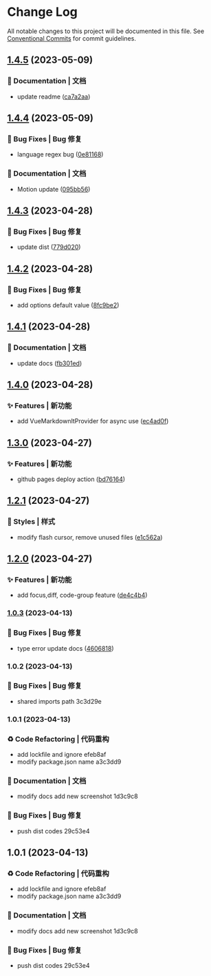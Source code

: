 # Change Log

All notable changes to this project will be documented in this file.
See [Conventional Commits](https://conventionalcommits.org) for commit guidelines.

## [1.4.5](https://github.com/toimc/vue-markdown-shiki/compare/vue-markdown-shiki@1.4.4...vue-markdown-shiki@1.4.5) (2023-05-09)


### 📝 Documentation | 文档

* update readme ([ca7a2aa](https://github.com/toimc/vue-markdown-shiki/commit/ca7a2aa6edb0c7a7c3058678a1f762f59251290b))



## [1.4.4](https://github.com/toimc/vue-markdown-shiki/compare/vue-markdown-shiki@1.4.3...vue-markdown-shiki@1.4.4) (2023-05-09)


### 🐛 Bug Fixes | Bug 修复

* language regex bug ([0e81168](https://github.com/toimc/vue-markdown-shiki/commit/0e81168ba8490ca2ebd35375298f245dc3babf60))


### 📝 Documentation | 文档

* Motion update ([095bb56](https://github.com/toimc/vue-markdown-shiki/commit/095bb564cfc1923468e1dfa0313d067066e20d98))



## [1.4.3](https://github.com/toimc/vue-markdown-shiki/compare/vue-markdown-shiki@1.4.2...vue-markdown-shiki@1.4.3) (2023-04-28)


### 🐛 Bug Fixes | Bug 修复

* update dist ([779d020](https://github.com/toimc/vue-markdown-shiki/commit/779d02055be6608e738003080c017b1b9bec23c0))



## [1.4.2](https://github.com/toimc/vue-markdown-shiki/compare/vue-markdown-shiki@1.4.1...vue-markdown-shiki@1.4.2) (2023-04-28)


### 🐛 Bug Fixes | Bug 修复

* add options default value ([8fc9be2](https://github.com/toimc/vue-markdown-shiki/commit/8fc9be22f12a88edb5f1cf86b44ae3e9feec240c))



## [1.4.1](https://github.com/toimc/vue-markdown-shiki/compare/vue-markdown-shiki@1.4.0...vue-markdown-shiki@1.4.1) (2023-04-28)


### 📝 Documentation | 文档

* update docs ([fb301ed](https://github.com/toimc/vue-markdown-shiki/commit/fb301ed5e793d55702438ed4d0d84bfffb342bed))



## [1.4.0](https://github.com/toimc/vue-markdown-shiki/compare/vue-markdown-shiki@1.3.0...vue-markdown-shiki@1.4.0) (2023-04-28)


### ✨ Features | 新功能

* add VueMarkdownItProvider for async use ([ec4ad0f](https://github.com/toimc/vue-markdown-shiki/commit/ec4ad0fa12864a34af7cb705a97da61d0e5ce312))



## [1.3.0](https://github.com/toimc/vue-markdown-shiki/compare/vue-markdown-shiki@1.2.1...vue-markdown-shiki@1.3.0) (2023-04-27)


### ✨ Features | 新功能

* github pages deploy action ([bd76164](https://github.com/toimc/vue-markdown-shiki/commit/bd761646916fbf365d247a020afc99229e3b9b7e))



## [1.2.1](https://github.com/toimc/vue-markdown-shiki/compare/vue-markdown-shiki@1.2.0...vue-markdown-shiki@1.2.1) (2023-04-27)


### 💄 Styles | 样式

* modify flash cursor, remove unused files ([e1c562a](https://github.com/toimc/vue-markdown-shiki/commit/e1c562a2075f523d61f93c88aac95b8f6e75a8ae))



## [1.2.0](https://github.com/toimc/vue-markdown-shiki/compare/vue-markdown-shiki@1.1.0...vue-markdown-shiki@1.2.0) (2023-04-27)


### ✨ Features | 新功能

* add focus,diff, code-group feature ([de4c4b4](https://github.com/toimc/vue-markdown-shiki/commit/de4c4b483baf071262fbffc6ef82a3570b2235af))



### [1.0.3](https://github.com/toimc/vue-markdown-shiki/compare/vue-markdown-shiki@1.0.2...vue-markdown-shiki@1.0.3) (2023-04-13)


### 🐛 Bug Fixes | Bug 修复

* type error update docs ([4606818](https://github.com/toimc/vue-markdown-shiki/commit/4606818993c817635126d0846bd331d1d347cc29))



### 1.0.2 (2023-04-13)


### 🐛 Bug Fixes | Bug 修复

* shared imports path 3c3d29e

### 1.0.1 (2023-04-13)


### ♻️ Code Refactoring | 代码重构

* add lockfile and ignore efeb8af
* modify package.json name a3c3dd9


### 📝 Documentation | 文档

* modify docs add new screenshot 1d3c9c8


### 🐛 Bug Fixes | Bug 修复

* push dist codes 29c53e4



## 1.0.1 (2023-04-13)


### ♻️ Code Refactoring | 代码重构

* add lockfile and ignore efeb8af
* modify package.json name a3c3dd9


### 📝 Documentation | 文档

* modify docs add new screenshot 1d3c9c8


### 🐛 Bug Fixes | Bug 修复

* push dist codes 29c53e4
